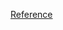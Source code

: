 [Reference](https://github.com/maykinmedia/objects-api/tree/master/docs/installation/deployment/objecttypes-api/single-server.rst)
